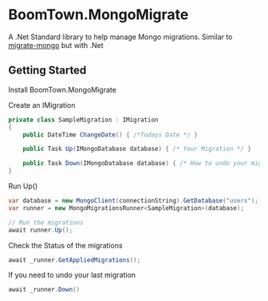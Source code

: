 # BoomTown.MongoMigrate
A .Net Standard library to help manage Mongo migrations. Similar to [migrate-mongo](https://github.com/seppevs/migrate-mongo) but with .Net


## Getting Started 

Install BoomTown.MongoMigrate

Create an IMigration
```c#
private class SampleMigration : IMigration
{
    public DateTime ChangeDate() { /*Todays Date */ }

    public Task Up(IMongoDatabase database) { /* Your Migration */ }

    public Task Down(IMongoDatabase database) { /* How to undo your migration */ }
}
```

Run Up()
```c#
var database = new MongoClient(connectionString).GetDatabase("users");
var runner = new MongoMigrationsRunner<SampleMigration>(database);

// Run the migrations
await runner.Up();
```

Check the Status of the migrations
```c#
await _runner.GetAppliedMigrations();
```

If you need to undo your last migration
```c#
await _runner.Down()
```
